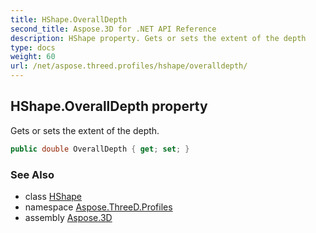 ```yaml
---
title: HShape.OverallDepth
second_title: Aspose.3D for .NET API Reference
description: HShape property. Gets or sets the extent of the depth
type: docs
weight: 60
url: /net/aspose.threed.profiles/hshape/overalldepth/
---
```

## HShape.OverallDepth property

Gets or sets the extent of the depth.

```csharp
public double OverallDepth { get; set; }
```

### See Also

* class [HShape](../)
* namespace [Aspose.ThreeD.Profiles](../../hshape/)
* assembly [Aspose.3D](../../../)


